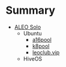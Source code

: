 # Summary
* [ALEO Solo](README.md)
  - Ubuntu
    - [a16pool](a16pool.md)
    - [k8pool](k8pool.md)
    - [leoclub.vip](leoclub.md)
  - HiveOS
